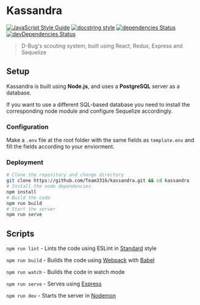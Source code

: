 # Kassandra

[![JavaScript Style Guide](https://img.shields.io/badge/code_style-standard-brightgreen.svg)](https://standardjs.com) 
[![docstring style](https://img.shields.io/badge/docstring%20style-jsdocs-brightgreen.svg)](http://usejsdoc.org/)
[![dependencies Status](https://img.shields.io/david/Team3316/kassandra.svg)](https://david-dm.org/Team3316/kassandra)
[![devDependencies Status](https://img.shields.io/david/dev/Team3316/kassandra.svg)](https://david-dm.org/Team3316/kassandra?type=dev) 
>D-Bug's scouting system, built using React, Redux, Express and Sequelize

## Setup

Kassandra is built using **Node.js**, and uses a **PostgreSQL** server as a database.

If you want to use a different SQL-based database you need to install the corresponding node module and configure Sequelize accordingly.

### Configuration

Make a `.env` file at the root folder with the same fields as `template.env` and fill the fields according to your enviorment.

### Deployment

```Bash
# Clone the repository and change directory
git clone https://github.com/Team3316/kassandra.git && cd kassandra
# Install the node dependencies
npm install
# Build the code
npm run build
# Start the server
npm run serve
```

## Scripts

`npm run lint` - Lints the code using ESLint in [Standard](https://standardjs.com/) style

`npm run build` - Builds the code using [Webpack](https://webpack.js.org/) with [Babel](https://babeljs.io/)

`npm run watch` - Builds the code in watch mode

`npm run serve` - Serves using [Express](https://expressjs.com/)

`npm run dev` - Starts the server in [Nodemon](https://nodemon.io/)
